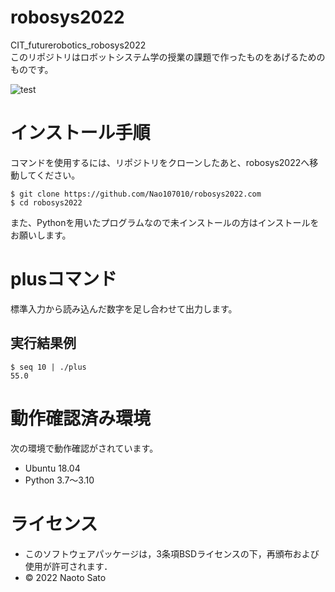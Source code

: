 # robosys2022

CIT_futurerobotics_robosys2022  
このリポジトリはロボットシステム学の授業の課題で作ったものをあげるためのものです。

![test](https://github.com/Nao107010/robosys2022/actions/workflows/test.yml/badge.svg)

# インストール手順
コマンドを使用するには、リポジトリをクローンしたあと、robosys2022へ移動してください。

```
$ git clone https://github.com/Nao107010/robosys2022.com
$ cd robosys2022
```

また、Pythonを用いたプログラムなので未インストールの方はインストールをお願いします。

# plusコマンド

標準入力から読み込んだ数字を足し合わせて出力します。

## 実行結果例
```
$ seq 10 | ./plus
55.0
```

# 動作確認済み環境
次の環境で動作確認がされています。
* Ubuntu 18.04
* Python 3.7～3.10 

# ライセンス
* このソフトウェアパッケージは，3条項BSDライセンスの下，再頒布および使用が許可されます．
* © 2022 Naoto Sato

